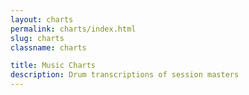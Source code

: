 ```yaml
---
layout: charts
permalink: charts/index.html
slug: charts
classname: charts

title: Music Charts
description: Drum transcriptions of session masters
---
```


<style>
  li {
    display: block;
    margin-block: 0 2rem;
  }
</style>
